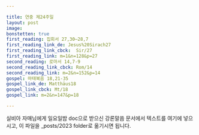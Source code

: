 ```yaml
---

title: 연중 제24주일
layout: post 
image: 
bonstetten: true
first_reading: 집회서 27,30―28,7
first_reading_link_de: Jesus%20Sirach27
first_reading_link_cbck:  Sir/27
first_reading_link: m=1&n=128&p=27
second_reading: 로마서 14,7-9
second_reading_link_cbck: Rom/14
second_reading_link: m=2&n=152&p=14
gospel: 마태복음 18,21-35
gospel_link_de: Matthäus18
gospel_link_cbck: Mt/18
gospel_link: m=2&n=147&p=18

---
```



실비아 자매님에게 일요일밤 doc으로 받으신
강론말씀 문서에서
텍스트를 여기에 넣으시고,
이 파일을 _posts/2023 folder로 옮기시면 됩니다.
